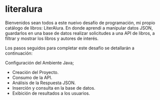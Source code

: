 # literalura
Bienvenidos sean todos a este nueivo desafío de programación, mi propio catálogo de libros: LiterAlura. En donde aprendi a manipular datos JSON, guardarlos en una base de datos realizar solicitudes a una API de libros, a filtrar y mostrar los libros y autores de interés.

Los pasos seguidos para completar este desafío se detallarán a continuación:

Configuración del Ambiente Java;
* Creación del Proyecto.
* Consumo de la API.
* Análisis de la Respuesta JSON.
* Inserción y consulta en la base de datos.
* Exibición de resultados a los usuarios.
